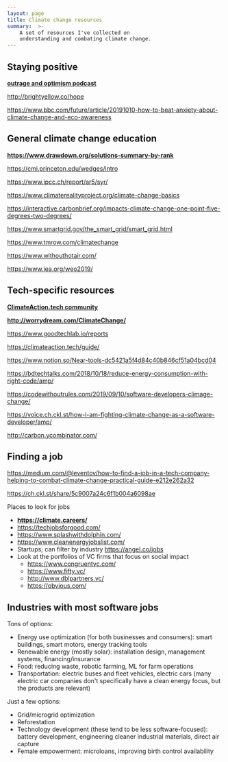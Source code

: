 ```yaml
---
layout: page
title: Climate change resources
summary:  >-
    A set of resources I've collected on 
    understanding and combating climate change.
---
```


## Staying positive

**[outrage and optimism podcast](http://globaloptimism.com/podcast/)**

<http://brightyellow.co/hope>

<https://www.bbc.com/future/article/20191010-how-to-beat-anxiety-about-climate-change-and-eco-awareness>

## General climate change education

**<https://www.drawdown.org/solutions-summary-by-rank>**

<https://cmi.princeton.edu/wedges/intro>

<https://www.ipcc.ch/report/ar5/syr/>

<https://www.climaterealityproject.org/climate-change-basics>

<https://interactive.carbonbrief.org/impacts-climate-change-one-point-five-degrees-two-degrees/>

<https://www.smartgrid.gov/the_smart_grid/smart_grid.html>

<https://www.tmrow.com/climatechange>

<https://www.withouthotair.com/>

<https://www.iea.org/weo2019/>


## Tech-specific resources

**[ClimateAction.tech community](https://climateaction.tech/#join)**

**<http://worrydream.com/ClimateChange/>**

<https://www.goodtechlab.io/reports>

<https://climateaction.tech/guide/>

<https://www.notion.so/Near-tools-dc5421a5f4d84c40b846cf51a04bcd04>

<https://bdtechtalks.com/2018/10/18/reduce-energy-consumption-with-right-code/amp/>

<https://codewithoutrules.com/2019/09/10/software-developers-climage-change/>

<https://voice.ch.ckl.st/how-i-am-fighting-climate-change-as-a-software-developer/amp/>

<http://carbon.ycombinator.com/>

## Finding a job

<https://medium.com/@leventov/how-to-find-a-job-in-a-tech-company-helping-to-combat-climate-change-practical-guide-e212e262a32>

<https://ch.ckl.st/share/5c9007a24c6f1b004a6098ae>

Places to look for jobs
* **<https://climate.careers/>**
* <https://techjobsforgood.com/>
* <https://www.splashwithdolphin.com/>
* <https://www.cleanenergyjobslist.com/>
* Startups; can filter by industry <https://angel.co/jobs>
* Look at the portfolios of VC firms that focus on social impact
    * <https://www.congruentvc.com/>
    * <https://www.fifty.vc/>
    * <http://www.dblpartners.vc/>
    * <https://obvious.com/>

## Industries with most software jobs

Tons of options:
* Energy use optimization (for both businesses and consumers): smart buildings, smart motors, energy tracking tools
* Renewable energy (mostly solar): installation design, management systems, financing/insurance
* Food: reducing waste, robotic farming, ML for farm operations
* Transportation: electric buses and fleet vehicles, electric cars (many electric car companies don't specifically have a clean energy focus, but the products are relevant)

Just a few options:
* Grid/microgrid optimization
* Reforestation
* Technology development (these tend to be less software-focused): battery development, engineering cleaner industrial materials, direct air capture
* Female empowerment: microloans, improving birth control availability
